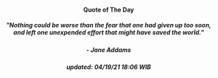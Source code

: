<h4 align="center">Quote of The Day</h4>
<h5 align="center"><i>"Nothing could be worse than the fear that one had given up too soon, and left one unexpended effort that might have saved the world."</i></h5>
<h5 align="center">- Jane Addams</h5>


<h5 align="center"><i>updated:  04/19/21 18:06 WIB</i></h5>
